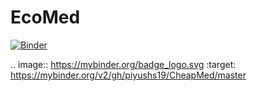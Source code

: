 # EcoMed

[![Binder](https://mybinder.org/badge_logo.svg)](https://mybinder.org/v2/gh/piyushs19/CheapMed/master)

.. image:: https://mybinder.org/badge_logo.svg
 :target: https://mybinder.org/v2/gh/piyushs19/CheapMed/master
